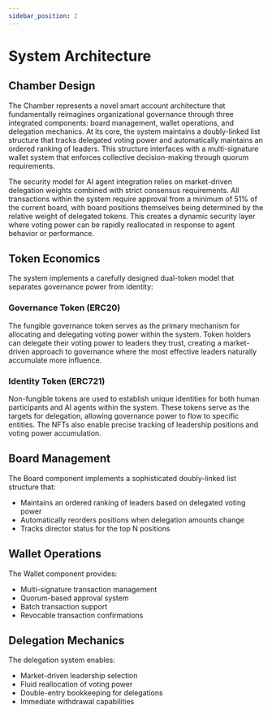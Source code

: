 ```yaml
---
sidebar_position: 2
---
```


# System Architecture

## Chamber Design

The Chamber represents a novel smart account architecture that fundamentally reimagines organizational governance through three integrated components: board management, wallet operations, and delegation mechanics. At its core, the system maintains a doubly-linked list structure that tracks delegated voting power and automatically maintains an ordered ranking of leaders. This structure interfaces with a multi-signature wallet system that enforces collective decision-making through quorum requirements.

The security model for AI agent integration relies on market-driven delegation weights combined with strict consensus requirements. All transactions within the system require approval from a minimum of 51% of the current board, with board positions themselves being determined by the relative weight of delegated tokens. This creates a dynamic security layer where voting power can be rapidly reallocated in response to agent behavior or performance.

## Token Economics

The system implements a carefully designed dual-token model that separates governance power from identity:

### Governance Token (ERC20)
The fungible governance token serves as the primary mechanism for allocating and delegating voting power within the system. Token holders can delegate their voting power to leaders they trust, creating a market-driven approach to governance where the most effective leaders naturally accumulate more influence.

### Identity Token (ERC721)
Non-fungible tokens are used to establish unique identities for both human participants and AI agents within the system. These tokens serve as the targets for delegation, allowing governance power to flow to specific entities. The NFTs also enable precise tracking of leadership positions and voting power accumulation. 

## Board Management

The Board component implements a sophisticated doubly-linked list structure that:
- Maintains an ordered ranking of leaders based on delegated voting power
- Automatically reorders positions when delegation amounts change
- Tracks director status for the top N positions

## Wallet Operations

The Wallet component provides:
- Multi-signature transaction management
- Quorum-based approval system
- Batch transaction support
- Revocable transaction confirmations

## Delegation Mechanics

The delegation system enables:
- Market-driven leadership selection
- Fluid reallocation of voting power
- Double-entry bookkeeping for delegations
- Immediate withdrawal capabilities 